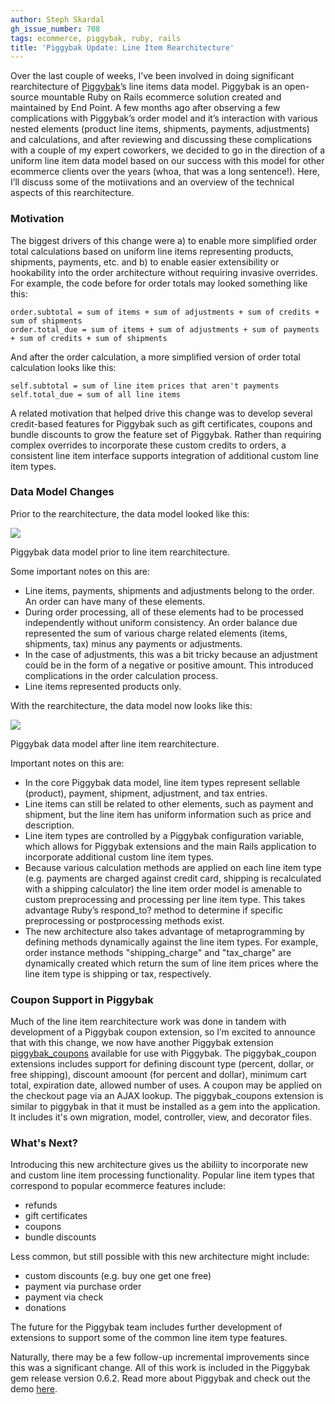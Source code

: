 ```yaml
---
author: Steph Skardal
gh_issue_number: 708
tags: ecommerce, piggybak, ruby, rails
title: 'Piggybak Update: Line Item Rearchitecture'
---
```


Over the last couple of weeks, I’ve been involved in doing significant rearchitecture of [Piggybak](https://github.com/piggybak/piggybak)’s line items data model. Piggybak is an open-source mountable Ruby on Rails ecommerce solution created and maintained by End Point. A few months ago after observing a few complications with Piggybak’s order model and it’s interaction with various nested elements (product line items, shipments, payments, adjustments) and calculations, and after reviewing and discussing these complications with a couple of my expert coworkers, we decided to go in the direction of a uniform line item data model based on our success with this model for other ecommerce clients over the years (whoa, that was a long sentence!). Here, I’ll discuss some of the motiivations and an overview of the technical aspects of this rearchitecture.

### Motivation

The biggest drivers of this change were a) to enable more simplified order total calculations based on uniform line items representing products, shipments, payments, etc. and b) to enable easier extensibility or hookability into the order architecture without requiring invasive overrides. For example, the code before for order totals may looked something like this:

```
order.subtotal = sum of items + sum of adjustments + sum of credits + sum of shipments
order.total_due = sum of items + sum of adjustments + sum of payments + sum of credits + sum of shipments
```

And after the order calculation, a more simplified version of order total calculation looks like this:

```
self.subtotal = sum of line item prices that aren't payments
self.total_due = sum of all line items
```

A related motivation that helped drive this change was to develop several credit-based features for Piggybak such as gift certificates, coupons and bundle discounts to grow the feature set of Piggybak. Rather than requiring complex overrides to incorporate these custom credits to orders, a consistent line item interface supports integration of additional custom line item types.

### Data Model Changes

Prior to the rearchitecture, the data model looked like this:

<img border="0" src="/blog/2012/10/17/piggybak-update-line-item-rearchitecture/image-0.png"/>

Piggybak data model prior to line item rearchitecture.

Some important notes on this are:

- Line items, payments, shipments and adjustments belong to the order. An order can have many of these elements.
- During order processing, all of these elements had to be processed independently without uniform consistency. An order balance due represented the sum of various charge related elements (items, shipments, tax) minus any payments or adjustments.
- In the case of adjustments, this was a bit tricky because an adjustment could be in the form of a negative or positive amount. This introduced complications in the order calculation process.
- Line items represented products only.

With the rearchitecture, the data model now looks like this:

<img border="0" src="/blog/2012/10/17/piggybak-update-line-item-rearchitecture/image-1.png"/>

Piggybak data model after line item rearchitecture.

Important notes on this are:

- In the core Piggybak data model, line item types represent sellable (product), payment, shipment, adjustment, and tax entries.
- Line items can still be related to other elements, such as payment and shipment, but the line item has uniform information such as price and description.
- Line item types are controlled by a Piggybak configuration variable, which allows for Piggybak extensions and the main Rails application to incorporate additional custom line item types.
- Because various calculation methods are applied on each line item type (e.g. payments are charged against credit card, shipping is recalculated with a shipping calculator) the line item order model is amenable to custom preprocessing and processing per line item type. This takes advantage Ruby’s respond_to? method to determine if specific preprocessing or postprocessing methods exist.
- The new architecture also takes advantage of metaprogramming by defining methods dynamically against the line item types. For example, order instance methods "shipping_charge" and "tax_charge" are dynamically created which return the sum of line item prices where the line item type is shipping or tax, respectively.

### Coupon Support in Piggybak

Much of the line item rearchitecture work was done in tandem with development of a Piggybak coupon extension, so I’m excited to announce that with this change, we now have another Piggybak extension [piggybak_coupons](https://github.com/piggybak/piggybak_coupons) available for use with Piggybak. The piggybak_coupon extensions includes support for defining discount type (percent, dollar, or free shipping), discount amoount (for percent and dollar), minimum cart total, expiration date, allowed number of uses. A coupon may be applied on the checkout page via an AJAX lookup. The piggybak_coupons extension is similar to piggybak in that it must be installed as a gem into the application. It includes it's own migration, model, controller, view, and decorator files.

### What's Next?

Introducing this new architecture gives us the abiliity to incorporate new and custom line item processing functionality. Popular line item types that correspond to popular ecommerce features include:

- refunds
- gift certificates
- coupons
- bundle discounts

Less common, but still possible with this new architecture might include:

- custom discounts (e.g. buy one get one free)
- payment via purchase order
- payment via check
- donations

The future for the Piggybak team includes further development of extensions to support some of the common line item type features.

Naturally, there may be a few follow-up incremental improvements since this was a significant change. All of this work is included in the Piggybak gem release version 0.6.2. Read more about Piggybak and check out the demo [here](https://github.com/piggybak/piggybak).
